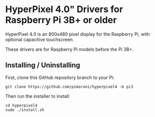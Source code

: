 # HyperPixel 4.0" Drivers for Raspberry Pi 3B+ or older

HyperPixel 4.0 is an 800x480 pixel display for the Raspberry Pi, with optional capacitive touchscreen.

These drivers are for Raspberry Pi models before the Pi 3B+.

## Installing / Uninstalling

First, clone this GitHub repository branch to your Pi:

```
git clone https://github.com/pimoroni/hyperpixel4 -b pi3
```

Then run the installer to install:

```
cd hyperpixel4
sudo ./install.sh
```
